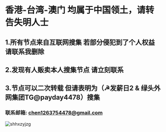 # 香港-台湾-澳门 均属于中国领土，请转告失明人士

## 1.所有节点来自互联网搜集 若部分侵犯到了个人权益 请联系我删除

## 2.发现有人贩卖本人搜集节点 请立刻联系

## 3.节点可以二次转载 但请表明为（☭发薪日2 & 绿头外网集团TG@payday4478）搜集

### 联系邮箱: chen1263754478@gmail.com


![shhxzyjzg](https://github.com/ThekingMX1998/free-v2ray-code/raw/master/Image/shhxzyjzg.jpg)
